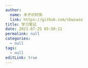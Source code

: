 ```yaml
---
author: 
  name: 木子识时务
  link: https://github.com/sbwcwso
title: 学习笔记
date: 2021-07-25 05:50:11
permalink: null
categories: 
  - null
tags: 
  - null
editLink: true
---
```

